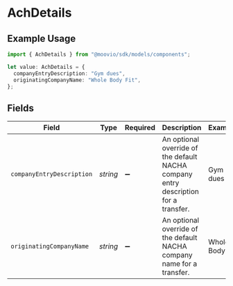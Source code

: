 # AchDetails

## Example Usage

```typescript
import { AchDetails } from "@moovio/sdk/models/components";

let value: AchDetails = {
  companyEntryDescription: "Gym dues",
  originatingCompanyName: "Whole Body Fit",
};
```

## Fields

| Field                                                                               | Type                                                                                | Required                                                                            | Description                                                                         | Example                                                                             |
| ----------------------------------------------------------------------------------- | ----------------------------------------------------------------------------------- | ----------------------------------------------------------------------------------- | ----------------------------------------------------------------------------------- | ----------------------------------------------------------------------------------- |
| `companyEntryDescription`                                                           | *string*                                                                            | :heavy_minus_sign:                                                                  | An optional override of the default NACHA company entry description for a transfer. | Gym dues                                                                            |
| `originatingCompanyName`                                                            | *string*                                                                            | :heavy_minus_sign:                                                                  | An optional override of the default NACHA company name for a transfer.              | Whole Body Fit                                                                      |